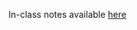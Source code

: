 In-class notes available [here](https://github.com/Justice-Through-Code/AISE26-W2D2-inclassmaterial/blob/main/w2d2-inclass.ipynb)
